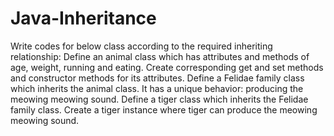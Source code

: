 # Java-Inheritance
Write codes for below class according to the required inheriting relationship:
Define an animal class which has attributes and methods of age, weight, running and eating. Create corresponding get and set methods and constructor methods for its attributes.
Define a Felidae family class which inherits the animal class. It has a unique behavior: producing the meowing meowing sound.
Define a tiger class which inherits the Felidae family class.
Create a tiger instance where tiger can produce the meowing meowing sound.
